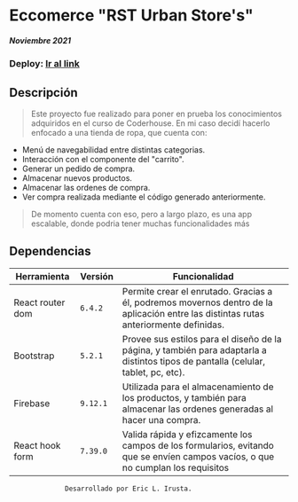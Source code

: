 # Eccomerce "RST Urban Store's"
##### Noviembre 2021

###  Deploy: [Ir al link]

## Descripción

> Este proyecto fue realizado para poner en prueba los conocimientos adquiridos en el curso de Coderhouse.
> En mi caso decidí hacerlo enfocado a una tienda de ropa, que cuenta con:

 * Menú de navegabilidad entre distintas categorias.
 * Interacción con el componente del "carrito".
 * Generar un pedido de compra.
 * Almacenar nuevos productos.
 * Almacenar las ordenes de compra.
 * Ver compra realizada mediante el código generado anteriormente.
> De momento cuenta con eso, pero a largo plazo, es una app escalable, donde podria tener muchas funcionalidades más 


## Dependencias 

| Herramienta | Versión | Funcionalidad |
| ------ | ------ |------ |
| React router dom | `6.4.2` | Permite crear el enrutado. Gracias a él, podremos movernos dentro de la aplicación entre las distintas rutas anteriormente definidas.|
| Bootstrap | `5.2.1` | Provee sus estilos para el diseño de la página, y también para adaptarla a distintos tipos de pantalla (celular, tablet, pc, etc).|
| Firebase| `9.12.1` |Utilizada para el almacenamiento de los productos, y también para almacenar las ordenes generadas al hacer una compra.|
|React hook form|`7.39.0` |Valida rápida y efizcamente los campos de los formularios, evitando que se envíen campos vacíos, o que no cumplan los requisitos|

                  Desarrollado por Eric L. Irusta.
   [Ir al link]:<https://google.com>